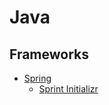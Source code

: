 # Java

## Frameworks
- [Spring](https://spring.io/)
  - [Sprint Initializr](https://start.spring.io/)
